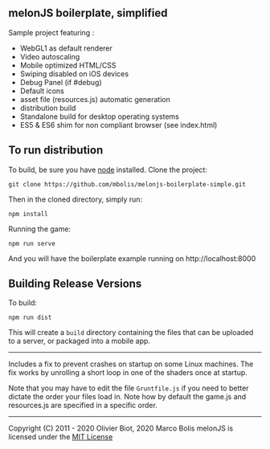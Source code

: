 melonJS boilerplate, simplified
-------------------------------------------------------------------------------

Sample project featuring :
- WebGL1 as default renderer
- Video autoscaling
- Mobile optimized HTML/CSS
- Swiping disabled on iOS devices
- Debug Panel (if #debug)
- Default icons
- asset file (resources.js) automatic generation
- distribution build
- Standalone build for desktop operating systems
- ES5 & ES6 shim for non compliant browser (see index.html)

## To run distribution

To build, be sure you have [node](http://nodejs.org) installed. Clone the project:

    git clone https://github.com/mbolis/melonjs-boilerplate-simple.git

Then in the cloned directory, simply run:

    npm install

Running the game:

    npm run serve

And you will have the boilerplate example running on http://localhost:8000

## Building Release Versions

To build:

    npm run dist

This will create a `build` directory containing the files that can be uploaded to a server, or packaged into a mobile app.

-------------------------------------------------------------------------------

Includes a fix to prevent crashes on startup on some Linux machines. The fix works by unrolling a short loop in one of the shaders once at startup.

Note that you may have to edit the file `Gruntfile.js` if you need to better dictate the order your files load in. Note how by default the game.js and resources.js are specified in a specific order.

-------------------------------------------------------------------------------
Copyright (C) 2011 - 2020 Olivier Biot, 2020 Marco Bolis
melonJS is licensed under the [MIT License](http://www.opensource.org/licenses/mit-license.php)
